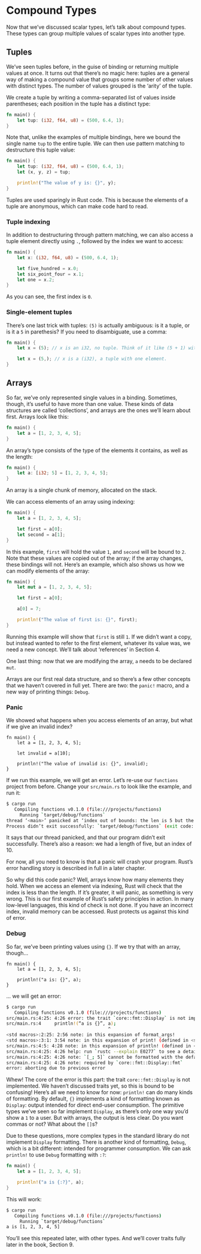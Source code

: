 # Compound Types

Now that we’ve discussed scalar types, let’s talk about compound types.
These types can group multiple values of scalar types into another type.

## Tuples

We’ve seen tuples before, in the guise of binding or returning multiple values
at once. It turns out that there’s no magic here: tuples are a general way of
making a compound value that groups some number of other values with distinct
types. The number of values grouped is the ‘arity’ of the tuple.

We create a tuple by writing a comma-separated list of values inside
parentheses; each position in the tuple has a distinct type:

```rust
fn main() {
    let tup: (i32, f64, u8) = (500, 6.4, 1);
}
```

Note that, unlike the examples of multiple bindings, here we bound the
single name `tup` to the entire tuple. We can then use pattern
matching to destructure this tuple value:

```rust
fn main() {
    let tup: (i32, f64, u8) = (500, 6.4, 1);
    let (x, y, z) = tup;

    println!("The value of y is: {}", y);
}
```

Tuples are used sparingly in Rust code. This is because the elements of a tuple
are anonymous, which can make code hard to read.

### Tuple indexing

In addition to destructuring through pattern matching, we can also access a
tuple element directly using `.`, followed by the index we want to access:

```rust
fn main() {
    let x: (i32, f64, u8) = (500, 6.4, 1);

    let five_hundred = x.0;
    let six_point_four = x.1;
    let one = x.2;
}
```

As you can see, the first index is `0`.

### Single-element tuples

There’s one last trick with tuples: `(5)` is actually ambiguous: is it a tuple,
or is it a `5` in parethesis? If you need to disambiguate, use a comma:

```rust
fn main() {
    let x = (5); // x is an i32, no tuple. Think of it like (5 + 1) without the + 1, they’re for grouping.

    let x = (5,); // x is a (i32), a tuple with one element.
}
```

## Arrays

So far, we’ve only represented single values in a binding. Sometimes, though,
it’s useful to have more than one value. These kinds of data structures are
called ‘collections’, and arrays are the ones we’ll learn about first. Arrays
look like this:

```rust
fn main() {
    let a = [1, 2, 3, 4, 5];
}
```

An array’s type consists of the type of the elements it contains, as well as
the length:

```rust
fn main() {
    let a: [i32; 5] = [1, 2, 3, 4, 5];
}
```

An array is a single chunk of memory, allocated on the stack.

We can access elements of an array using indexing:

```rust
fn main() {
    let a = [1, 2, 3, 4, 5];

    let first = a[0];
    let second = a[1];
}
```

In this example, `first` will hold the value `1`, and `second` will be bound to
`2`. Note that these values are copied out of the array; if the array changes,
these bindings will not. Here’s an example, which also shows us how we can
modify elements of the array:

```rust
fn main() {
    let mut a = [1, 2, 3, 4, 5];

    let first = a[0];

    a[0] = 7;

    println!("The value of first is: {}", first);
}
```

Running this example will show that `first` is still `1`. If we didn’t want a
copy, but instead wanted to refer to the first element, whatever its value was,
we need a new concept. We’ll talk about ‘references’ in Section 4.

One last thing: now that we are modifying the array, `a` needs to be declared
`mut`.

Arrays are our first real data structure, and so there’s a few other concepts
that we haven’t covered in full yet. There are two: the `panic!` macro, and a
new way of printing things: `Debug`.

### Panic

We showed what happens when you access elements of an array, but what if we
give an invalid index?

```rust,should_panic
fn main() {
    let a = [1, 2, 3, 4, 5];

    let invalid = a[10];

    println!("The value of invalid is: {}", invalid);
}
```

If we run this example, we will get an error. Let’s re-use our `functions`
project from before. Change your `src/main.rs` to look like the example, and
run it:

```bash
$ cargo run
   Compiling functions v0.1.0 (file:///projects/functions)
     Running `target/debug/functions`
thread ‘<main>’ panicked at ‘index out of bounds: the len is 5 but the index is 10’, src/main.rs:4
Process didn’t exit successfully: `target/debug/functions` (exit code: 101)
```

It says that our thread panicked, and that our program didn’t exit
successfully. There’s also a reason: we had a length of five, but an index of
10.

For now, all you need to know is that a panic will crash your program. Rust’s
error handling story is described in full in a later chapter.

So why did this code panic? Well, arrays know how many elements they hold. When
we access an element via indexing, Rust will check that the index is less than
the length. If it’s greater, it will panic, as something is very wrong. This is
our first example of Rust’s safety principles in action. In many low-level
languages, this kind of check is not done. If you have an incorrect index,
invalid memory can be accessed. Rust protects us against this kind of error.

### Debug

So far, we’ve been printing values using `{}`. If we try that with an array,
though...

```rust,ignore
fn main() {
    let a = [1, 2, 3, 4, 5];

    println!("a is: {}", a);
}
```

... we will get an error:

```bash
$ cargo run
   Compiling functions v0.1.0 (file:///projects/functions)
src/main.rs:4:25: 4:26 error: the trait `core::fmt::Display` is not implemented for the type `[_; 5]` [E0277]
src/main.rs:4     println!(“a is {}”, a);
                                      ^
<std macros>:2:25: 2:56 note: in this expansion of format_args!
<std macros>:3:1: 3:54 note: in this expansion of print! (defined in <std macros>)
src/main.rs:4:5: 4:28 note: in this expansion of println! (defined in <std macros>)
src/main.rs:4:25: 4:26 help: run `rustc --explain E0277` to see a detailed explanation
src/main.rs:4:25: 4:26 note: `[_; 5]` cannot be formatted with the default formatter; try using `:?` instead if you are using a format string
src/main.rs:4:25: 4:26 note: required by `core::fmt::Display::fmt`
error: aborting due to previous error
```

Whew! The core of the error is this part: the trait `core::fmt::Display` is not
implemented. We haven’t discussed traits yet, so this is bound to be confusing!
Here’s all we need to know for now: `println!` can do many kinds of formatting.
By default, `{}` implements a kind of formatting known as `Display`: output
intended for direct end-user consumption. The primitive types we’ve seen so far
implement `Display`, as there’s only one way you’d show a `1` to a user. But
with arrays, the output is less clear. Do you want commas or not? What about
the `[]`s?

Due to these questions, more complex types in the standard library do not
implement `Display` formatting. There is another kind of formatting, `Debug`,
which is a bit different: intended for programmer consumption. We can ask
`println!` to use `Debug` formatting with `:?`:

```rust
fn main() {
    let a = [1, 2, 3, 4, 5];

    println!("a is {:?}", a);
}
```

This will work:

```bash
$ cargo run
   Compiling functions v0.1.0 (file:///projects/functions)
     Running `target/debug/functions`
a is [1, 2, 3, 4, 5]
```

You’ll see this repeated later, with other types. And we’ll cover traits fully
later in the book, Section 9.
